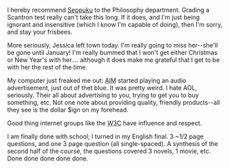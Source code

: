 I hereby recommend <a href="http://www.msu.edu/~couilla3/ninja/seppuku.htm">Seppuku</a> to the Philosophy department.  Grading a Scantron test really can't take this long.  If it does, and I'm just being ignorant and insensitive (which I know I'm capable of doing), then I'm sorry, and stay your frisbees.

More seriously, Jessica left town today.  I'm really going to miss her--she'll be gone until January!  I'm really bummed that I won't get either Christmas or New Year's with her.... although it does make me grateful that I get to be with her the rest of the time.

My computer just freaked me out: <acronym title="AOL Instant Messenger">AIM</acronym> started playing an audio advertisement, just out of thet blue.  It was pretty weird.  I hate AOL, seriously.  Their all about advertising to you, trying to get you to buy something, etc.  Not one note about providing quality, friendly products--all they see is the dollar $ign on my forehead.

Good thing internet groups like the <acronym title="World Wide Web Consortium">W3C</acronym> have influence and respect.

I am finally done with school; I turned in my English final.  3 ~1/2 page questions, and one 3 page question (all single-spaced).  A synthesis of the second half of the course, the questions covered 3 novels, 1 movie, etc.  Done done done done done.